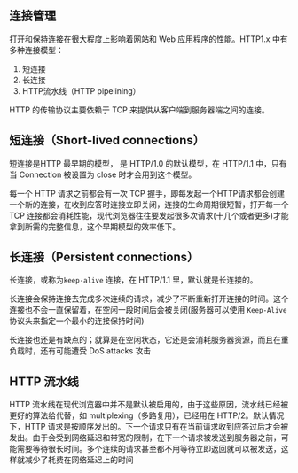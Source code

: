 
## 连接管理
打开和保持连接在很大程度上影响着网站和 Web 应用程序的性能。HTTP1.x 中有多种连接模型：
1. 短连接
2. 长连接
3. HTTP流水线（HTTP pipelining）

HTTP 的传输协议主要依赖于 TCP 来提供从客户端到服务器端之间的连接。

## 短连接（Short-lived connections）
短连接是HTTP 最早期的模型， 是 HTTP/1.0 的默认模型，在 HTTP/1.1 中，只有当 Connection 被设置为 close 时才会用到这个模型。

每一个 HTTP 请求之前都会有一次 TCP 握手，即每发起一个HTTP请求都会创建一个新的连接，在收到应答时连接立即关闭，连接的生命周期很短暂，打开每一个 TCP 连接都会消耗性能，现代浏览器往往要发起很多次请求(十几个或者更多)才能拿到所需的完整信息，这个早期模型的效率低下。

## 长连接（Persistent connections）
长连接，或称为`keep-alive` 连接，在 HTTP/1.1 里，默认就是长连接的。

长连接会保持连接去完成多次连续的请求，减少了不断重新打开连接的时间。这个连接也不会一直保留着，在空闲一段时间后会被关闭(服务器可以使用 `Keep-Alive` 协议头来指定一个最小的连接保持时间)

长连接也还是有缺点的；就算是在空闲状态，它还是会消耗服务器资源，而且在重负载时，还有可能遭受 DoS attacks 攻击

## HTTP 流水线
HTTP 流水线在现代浏览器中并不是默认被启用的，由于这些原因，流水线已经被更好的算法给代替，如 multiplexing（多路复用），已经用在 HTTP/2。默认情况下，HTTP 请求是按顺序发出的。下一个请求只有在当前请求收到应答过后才会被发出。由于会受到网络延迟和带宽的限制，在下一个请求被发送到服务器之前，可能需要等待很长时间。多个连续的请求甚至都不用等待立即返回就可以被发送，这样就减少了耗费在网络延迟上的时间